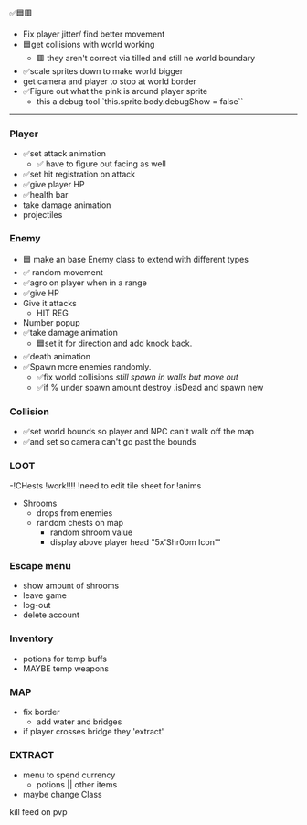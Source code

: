 ✅🟦🟥
- Fix player jitter/ find better movement 
- 🟦get collisions with world working
	- 🟥 they aren't correct via tilled and still ne world boundary 
- ✅scale sprites down to make world bigger
- get camera and player to stop at world border
- ✅Figure out what the pink is around player sprite
	- this a debug tool `this.sprite.body.debugShow = false``

---



### Player
- ✅set attack animation
	- ✅ have to figure out facing as well
- ✅set hit registration on attack
- ✅give player HP
- ✅health bar
- take damage animation
- projectiles

### Enemy
- 🟦 make an base Enemy class to extend with different types
- ✅ random movement
- ✅agro on player when in a range 
- ✅give HP
- Give it attacks
	- HIT REG
- Number popup 
- ✅take damage animation
	- 🟦set it for direction and add knock back.
- ✅death animation
- ✅Spawn more enemies randomly. 
	- ✅fix world collisions *still spawn in walls but move out*
	- ✅if % under spawn amount destroy .isDead and spawn new

### Collision
- ✅set world bounds so player and NPC can't walk off the map 
- ✅and set so camera can't go past the bounds

### LOOT
-!CHests !work!!!! !need to edit tile sheet for !anims
- Shrooms
	- drops from enemies
	- random chests on map
		- random shroom value
		- display above player head "5x'Shr0om Icon'"

### Escape menu
- show amount of shrooms
- leave game
- log-out
- delete account

### Inventory
- potions for temp buffs
- MAYBE temp weapons

### MAP
- fix border 
	- add water and bridges
- if player crosses bridge they 'extract'

### EXTRACT
- menu to spend currency 
	- potions || other items
- maybe change Class





kill feed on pvp